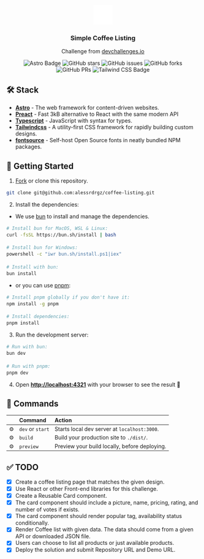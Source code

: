 <div align="center">
<img src="public/favicon.svg" height="50px"/>
<h3>
 Simple Coffee Listing
</h3>
<p>Challenge from <a href="https://devchallenges.io/challenge/45">devchallenges.io</a></p>
</div>

<p></p>

<div align="center">

![Astro Badge](https://img.shields.io/badge/Astro-BC52EE?logo=astro&logoColor=fff&style=flat)
![GitHub stars](https://img.shields.io/github/stars/alessrdrgz/coffee-listing)
![GitHub issues](https://img.shields.io/github/issues/alessrdrgz/coffee-listing)
![GitHub forks](https://img.shields.io/github/forks/alessrdrgz/coffee-listing)
![GitHub PRs](https://img.shields.io/github/issues-pr/alessrdrgz/coffee-listing)
![Tailwind CSS Badge](https://img.shields.io/badge/Tailwind%20CSS-06B6D4?logo=tailwindcss&logoColor=fff&style=flat)

</div>

## 🛠️ Stack

- [**Astro**](https://astro.build/) - The web framework for content-driven websites.
- [**Preact**](https://preactjs.com) - Fast 3kB alternative to React with the same modern API
- [**Typescript**](https://www.typescriptlang.org/) - JavaScript with syntax for types.
- [**Tailwindcss**](https://tailwindcss.com/) - A utility-first CSS framework for rapidly building custom designs.
- [**fontsource**](https://fontsource.org/) - Self-host Open Source fonts in neatly bundled NPM packages.

## 🚀 Getting Started

1. [Fork](https://github.com/alessrdrgz/coffee-listing) or clone this repository.

```bash
git clone git@github.com:alessrdrgz/coffee-listing.git
```

2. Install the dependencies:

- We use [bun](https://bun.sh) to install and manage the dependencies.

```bash
# Install bun for MacOS, WSL & Linux:
curl -fsSL https://bun.sh/install | bash

# Install bun for Windows:
powershell -c "iwr bun.sh/install.ps1|iex"

# Install with bun:
bun install
```

- or you can use [pnpm](https://pnpm.io):

```bash
# Install pnpm globally if you don't have it:
npm install -g pnpm

# Install dependencies:
pnpm install
```

3. Run the development server:

```bash
# Run with bun:
bun dev

# Run with pnpm:
pnpm dev
```

4. Open [**http://localhost:4321**](http://localhost:4321/) with your browser to see the result 🚀

## 🧞 Commands

|     | Command          | Action                                        |
| :-- | :--------------- | :-------------------------------------------- |
| ⚙️  | `dev` or `start` | Starts local dev server at `localhost:3000`.  |
| ⚙️  | `build`          | Build your production site to `./dist/`.      |
| ⚙️  | `preview`        | Preview your build locally, before deploying. |

## ✅ TODO

- [x] Create a coffee listing page that matches the given design.
- [x] Use React or other Front-end libraries for this challenge.
- [x] Create a Reusable Card component.
- [x] The card component should include a picture, name, pricing, rating, and number of votes if exists.
- [x] The card component should render popular tag, availability status conditionally.
- [x] Render Coffee list with given data. The data should come from a given API or downloaded JSON file.
- [x] Users can choose to list all products or just available products.
- [x] Deploy the solution and submit Repository URL and Demo URL.
